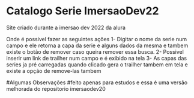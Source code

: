 # Catalogo Serie ImersaoDev22
Site criado durante a imersao dev 2022 da alura

Onde é possivel fazer as seguintes ações
1- Digitar o nome da serie num campo e ele retorna a capa da serie e alguns dados da mesma e tambem existe o botão de remover caso queira remover essa busca.
2- Possivel inserir um link de trailher num campo e é exibido na tela
3- As capas das series ja pré carregadas quando clicado gera o trailher tambem em tela e existe a opção de remove-las tambem


#Algumas Observações
#feito apenas para estudos e essa é uma versão melhorada do repositorio imersaodev20
